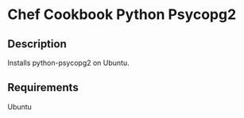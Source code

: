 # Chef Cookbook Python Psycopg2

## Description

Installs python-psycopg2 on Ubuntu.

## Requirements

Ubuntu